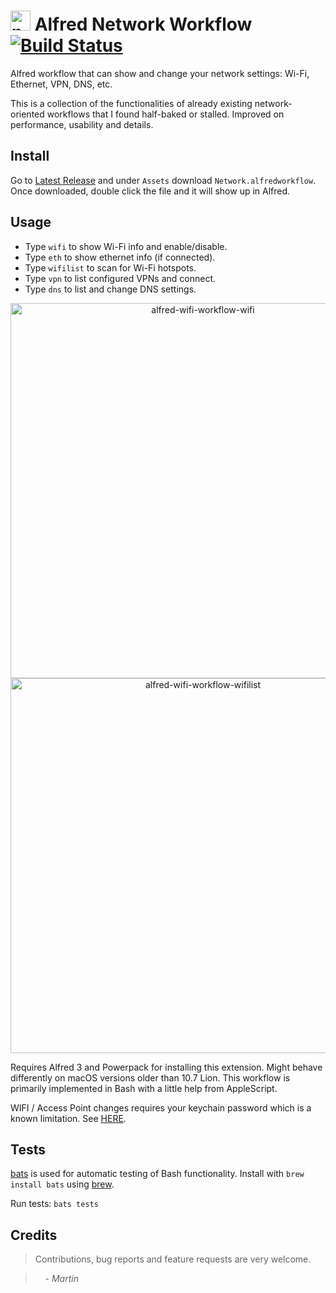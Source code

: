 # <img src="https://raw.githubusercontent.com/mrodalgaard/alfred-network-workflow/master/icon.png" alt="network" width="32"> Alfred Network Workflow [![Build Status](https://travis-ci.org/mrodalgaard/alfred-network-workflow.svg?branch=master)](https://travis-ci.org/mrodalgaard/alfred-network-workflow)

Alfred workflow that can show and change your network settings: Wi-Fi, Ethernet, VPN, DNS, etc.

This is a collection of the functionalities of already existing network-oriented workflows that I found half-baked or stalled. Improved on performance, usability and details.

## Install

Go to [Latest Release](https://github.com/mrodalgaard/alfred-network-workflow/releases/latest) and under `Assets` download `Network.alfredworkflow`. Once downloaded, double click the file and it will show up in Alfred.

## Usage

* Type `wifi` to show Wi-Fi info and enable/disable.
* Type `eth` to show ethernet info (if connected).
* Type `wifilist` to scan for Wi-Fi hotspots.
* Type `vpn` to list configured VPNs and connect.
* Type `dns` to list and change DNS settings.

<p align="center">
<img src="https://raw.githubusercontent.com/mrodalgaard/alfred-network-workflow/master/screenshots/wifi-preview.png" alt="alfred-wifi-workflow-wifi" width="600">
<img src="https://raw.githubusercontent.com/mrodalgaard/alfred-network-workflow/master/screenshots/wifilist-preview.png" alt="alfred-wifi-workflow-wifilist" width="600">
</p>

Requires Alfred 3 and Powerpack for installing this extension. Might behave differently on macOS versions older than 10.7 Lion. This workflow is primarily implemented in Bash with a little help from AppleScript.

WIFI / Access Point changes requires your keychain password which is a known limitation. See [HERE](https://github.com/mrodalgaard/alfred-network-workflow/issues/11#issuecomment-559252188).

## Tests

[bats](https://github.com/sstephenson/bats) is used for automatic testing of Bash functionality. Install with `brew install bats` using [brew](http://brew.sh/).

Run tests: `bats tests`

## Credits

> Contributions, bug reports and feature requests are very welcome.

> &nbsp; &nbsp; _- Martin_
